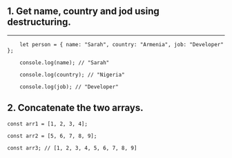 ## 1. Get name, country and jod using destructuring.
___

```
    let person = { name: "Sarah", country: "Armenia", job: "Developer" };

    console.log(name); // "Sarah"

    console.log(country); // "Nigeria"

    console.log(job); // "Developer" 
```
## 2. Concatenate the two arrays.

```
const arr1 = [1, 2, 3, 4];

const arr2 = [5, 6, 7, 8, 9];

const arr3; // [1, 2, 3, 4, 5, 6, 7, 8, 9]
 
```